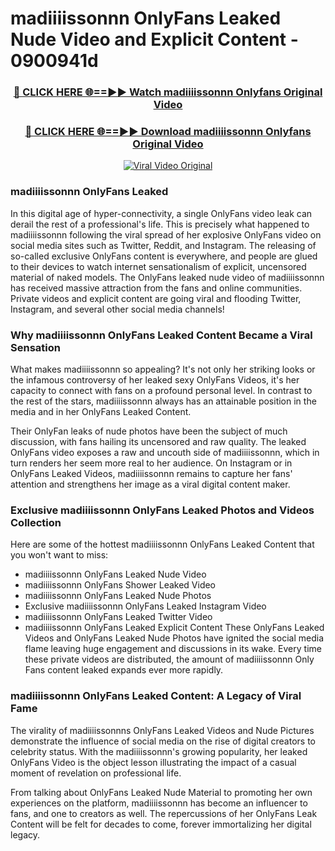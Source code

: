 # madiiiissonnn OnlyFans Leaked Nude Video and Explicit Content - 0900941d

<div align="center">

### [🔴 CLICK HERE 🌐==►► Watch madiiiissonnn Onlyfans Original Video](https://aff.leakpic.com/?utm_medium=9dac6e3e92780789e695eb65dc45befdb20081c8&utm_campaign=Link_for_leakpic_com)

### [🔴 CLICK HERE 🌐==►► Download madiiiissonnn Onlyfans Original Video](https://aff.leakpic.com/?utm_medium=9dac6e3e92780789e695eb65dc45befdb20081c8&utm_campaign=Link_for_leakpic_com)

[![Viral Video Original](https://i.ibb.co.com/xMMVF88/686577567.gif)](https://aff.leakpic.com/?utm_medium=9dac6e3e92780789e695eb65dc45befdb20081c8&utm_campaign=Link_for_leakpic_com)

</div>

### madiiiissonnn OnlyFans Leaked
In this digital age of hyper-connectivity, a single OnlyFans video leak can derail the rest of a professional's life. This is precisely what happened to madiiiissonnn following the viral spread of her explosive OnlyFans video on social media sites such as Twitter, Reddit, and Instagram. The releasing of so-called exclusive OnlyFans content is everywhere, and people are glued to their devices to watch internet sensationalism of explicit, uncensored material of naked models. 
The OnlyFans leaked nude video of madiiiissonnn has received massive attraction from the fans and online communities. Private videos and explicit content are going viral and flooding Twitter, Instagram, and several other social media channels!

### Why madiiiissonnn OnlyFans Leaked Content Became a Viral Sensation
What makes madiiiissonnn so appealing? It's not only her striking looks or the infamous controversy of her leaked sexy OnlyFans Videos, it's her capacity to connect with fans on a profound personal level. In contrast to the rest of the stars, madiiiissonnn always has an attainable position in the media and in her OnlyFans Leaked Content.

Their OnlyFan leaks of nude photos have been the subject of much discussion, with fans hailing its uncensored and raw quality. The leaked OnlyFans video exposes a raw and uncouth side of madiiiissonnn, which in turn renders her seem more real to her audience. On Instagram or in OnlyFans Leaked Videos, madiiiissonnn remains to capture her fans' attention and strengthens her image as a viral digital content maker.

### Exclusive madiiiissonnn OnlyFans Leaked Photos and Videos Collection
Here are some of the hottest madiiiissonnn OnlyFans Leaked Content that you won't want to miss:
- madiiiissonnn OnlyFans Leaked Nude Video
- madiiiissonnn OnlyFans Shower Leaked Video
- madiiiissonnn OnlyFans Leaked Nude Photos
- Exclusive madiiiissonnn OnlyFans Leaked Instagram Video
- madiiiissonnn OnlyFans Leaked Twitter Video
- madiiiissonnn OnlyFans Leaked Explicit Content
These OnlyFans Leaked Videos and OnlyFans Leaked Nude Photos have ignited the social media flame leaving huge engagement and discussions in its wake. Every time these private videos are distributed, the amount of madiiiissonnn Only Fans content leaked expands ever more rapidly.

### madiiiissonnn OnlyFans Leaked Content: A Legacy of Viral Fame
The virality of madiiiissonnns OnlyFans Leaked Videos and Nude Pictures demonstrate the influence of social media on the rise of digital creators to celebrity status. With the madiiiissonnn's growing popularity, her leaked OnlyFans Video is the object lesson illustrating the impact of a casual moment of revelation on professional life.

From talking about OnlyFans Leaked Nude Material to promoting her own experiences on the platform, madiiiissonnn has become an influencer to fans, and one to creators as well. The repercussions of her OnlyFans Leak Content will be felt for decades to come, forever immortalizing her digital legacy.
